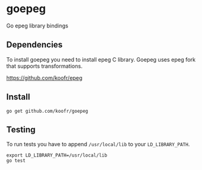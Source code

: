 goepeg
======

Go epeg library bindings

## Dependencies

To install goepeg you need to install epeg C library.
Goepeg uses epeg fork that supports transformations.

https://github.com/koofr/epeg

## Install

    go get github.com/koofr/goepeg

## Testing

To run tests you have to append `/usr/local/lib` to your `LD_LIBRARY_PATH`.

    export LD_LIBRARY_PATH=/usr/local/lib
    go test
